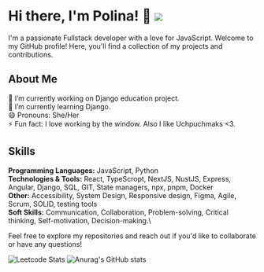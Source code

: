 # Hi there, I'm Polina! 👋 ![](https://komarev.com/ghpvc/?username=hinagawa)
I'm a passionate Fullstack developer with a love for JavaScript. Welcome to my GitHub profile! Here, you'll find a collection of my projects and contributions.

## About Me
🔭 I’m currently working on Django education project.\
🌱 I’m currently learning Django.\
😄 Pronouns: She/Her\
⚡ Fun fact: I love working by the window. Also I like Uchpuchmaks <3.
## Skills
**Programming Languages:**  JavaScript, Python\
**Technologies & Tools:**  React, TypeScropt, NextJS, NustJS, Express, Angular, Django, SQL, GIT, State managers, npx, pnpm, Docker\
**Other:**  Accessibility, System Design, Responsive design, Figma, Agile, Scrum, SOLID, testing tools\
**Soft Skills:**  Communication, Collaboration, Problem-solving, Critical thinking, Self-motivation, Decision-making.\

Feel free to explore my repositories and reach out if you'd like to collaborate or have any questions!

![Leetcode Stats](https://leetcard.jacoblin.cool/hinagawa?theme=unicorn)
![Anurag's GitHub stats](https://github-readme-stats.vercel.app/api?username=hinagawa&show_icons=true&theme=radical)
